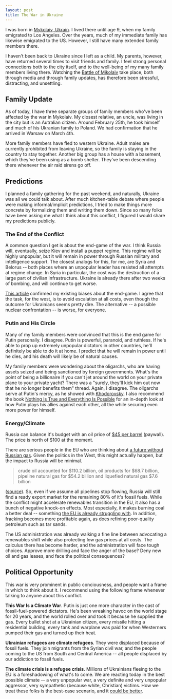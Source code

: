 ```yaml
---
layout: post
title: The War in Ukraine
---
```


I was born in [Mykolaiv, Ukrain](https://en.wikipedia.org/wiki/Mykolaiv).
I lived there until age 9, when my family emigrated to Los Angeles.
Over the years, much of my immediate family has likewise emigrated to the US.
However, I still have many extended family members there.

I haven't been back to Ukraine since I left as a child.
My parents, however, have returned several times to visit friends and family.
I feel strong personal connections both to the city itself, and to the well-being of my many family members living there.
Watching the [Battle of Mikolaiv](https://en.wikipedia.org/wiki/Battle_of_Mykolaiv) take place, both through media and through family updates, has therefore been stressful, distracting, and unsettling.

## Family Update ##

As of today, I have three separate groups of family members who've been affected by the war in Mykolaiv.
My closest relative, an uncle, was living in the city but is an Autralian citizen.
Around February 25th, he took himself and much of his Ukranian family to Poland.
We had confirmation that he arrived in Warsaw on March 4th.

More family members have fled to western Ukraine.
Adult males are currently prohibited from leaving Ukraine, so the family is staying in the country to stay together.
Another big group has a house with a basement, which they've been using as a bomb shelter.
They've been descending there whenever the air raid sirens go off.

## Predictions ##

I planned a family gathering for the past weekend, and naturally, Ukraine was all we could talk about.
After much kitchen-table debate where people were making informal/implicit predictions, I tried to make things more concrete by formalizing them and writing them down.
Since so many folks have been asking me what I think about this conflict, I figured I would share my predictions publicly.

### The End of the Conflict ###

A common question I get is about the end-game of the war.
I think Russia will, eventually, seize Kiev and install a puppet regime.
This regime will be highly unpopular, but it will remain in power through Russian military and intelligence support.
The closest analogs for this, for me, are Syria and Belorus -- both places where an unpopular leader has resisted all attempts at regime change.
In Syria in particular, the cost was the destruction of a large part of civilian infrastructure.
Ukraine is already there after two weeks of bombing, and will continue to get worse.

[This article](https://carnegieendowment.org/2022/03/03/how-does-this-end-pub-86570) confirmed my existing biases about the end-game.
I agree that the task, for the west, is to avoid escalation at all costs, even though the outcome for Ukrainians seems pretty dire.
The alternative -- a possible nuclear confrontation -- is worse, for everyone.

### Putin and His Circle ###

Many of my family members were convinced that this is the end game for Putin personally.
I disagree.
Putin is powerful, paranoid, and ruthless.
If he's able to prop up extremely unpopular dictators in other countries, he'll definitely be able to do it at home.
I predict that he will remain in power until he dies, and his death will likely be of natural causes.

My family members were wondering about the oligarchs, who are having assets seized and being sanctioned by foreign governments.
What's the point of being a billionaire if you can't jet around the world on your private plane to your private yacht?
There was a "surely, they'll kick him out now that he no longer benefits them" thread.
Again, I disagree.
The oligarchs serve at Putin's mercy, as he showed with [Khodorovsky](https://en.wikipedia.org/wiki/Mikhail_Khodorkovsky).
I also recommend the book [Nothing Is True and Everything Is Possible](https://bookshop.org/books/nothing-is-true-and-everything-is-possible-the-surreal-heart-of-the-new-russia/9781610396004) for an in-depth look at how Putin plays his allies against each other, all the while securing even more power for himself.

### Energy/Climate ###

Russia can balance it's budget with an oil price of [$45 per barrel](https://www.bloomberg.com/news/articles/2019-08-22/putin-s-budget-has-lowest-break-even-oil-price-in-over-a-decade) (paywall).
The price is north of $100 at the moment.

There are serious people in the EU who are thinking about [a future without Russian gas](https://www.bruegel.org/2022/02/preparing-for-the-first-winter-without-russian-gas/).
Given the politics in the West, this might actually happen, but the impact to Russia will be minimal.

> crude oil accounted for $110.2 billion, oil products for $68.7 billion, pipeline natural gas for $54.2 billion and liquefied natural gas $7.6 billion

([source](https://www.reuters.com/markets/europe/russias-oil-gas-revenue-windfall-2022-01-21/)).
So, even if we assume all pipelines stop flowing, Russia will still find a ready export market for the remaining 80% of it's fossil fuels.
While the conflict might accelerate renewables transition in the EU, it also has a bunch of negative knock-on effects.
Most especially, it makes burning coal a better deal -- something [the EU is already struggling with](https://www.newyorker.com/magazine/2022/02/07/can-germany-show-us-how-to-leave-coal-behind).
In addition, fracking becomes more profitable again, as does refining poor-quality petroleum such as tar sands.

The US administration was already walking a fine line between advocating a renewables shift while also protecting low gas prices at all costs.
The calculus there has become harder, and the administration will face tough choices.
Approve more drilling and face the anger of the base?
Deny new oil and gas leases, and face the political consequences?

## Political Opportunity ##

This war is very prominent in public conciousness, and people want a frame in which to think about it.
I recommend using the following frame whenever talking to anyone about this conflict.

__This War Is a Climate War__.
Putin is just one more character in the cast of fossil-fuel-powered dictators.
He's been wreaking havoc on the world stage for 20 years, and the world rolled over and took it because he supplied the gas.
Every bullet shot at a Ukrainian citizen, every missile hitting a residential building, every tank and warplane was paid for when Westerners pumped their gas and turned up their heat.

__Ukrainian refugees are climate refugees__.
They were displaced because of fossil fuels.
They join migrants from the Syrian civil war, and the people coming to the US from South and Central America -- all people displaced by our addiction to fossil fuels.

__The climate crisis is a refugee crisis__.
Millions of Ukrainians fleeing to the EU is a foreshadowing of what's to come.
We are reacting today in the best possible climate -- a very unpopular war, a very definite and very unpopular aggressor, very sympathetic (because white, Christian) victims.
How we treat these folks is the best-case scenario, and it [could be better](https://www.reuters.com/world/europe/britain-may-ease-immigration-rules-ukrainian-refugees-sun-2022-03-07/?taid=62260ffc18c5730001d4f729).
